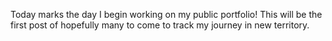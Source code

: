 Today marks the day I begin working on my public portfolio! This will be the first post of hopefully many to come to track my journey in new territory.